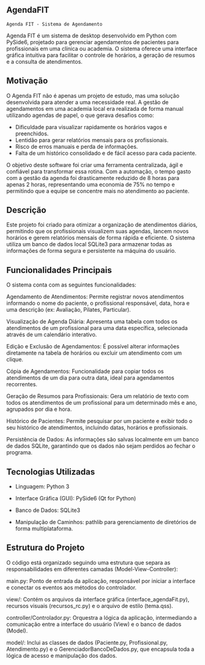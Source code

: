 ## AgendaFIT

    Agenda FIT - Sistema de Agendamento
Agenda FIT é um sistema de desktop desenvolvido em Python com PySide6, projetado para gerenciar agendamentos de pacientes para profissionais em uma clínica ou academia. O sistema oferece uma interface gráfica intuitiva para facilitar o controle de horários, a geração de resumos e a consulta de atendimentos.

## Motivação

O Agenda FIT não é apenas um projeto de estudo, mas uma solução desenvolvida para atender a uma necessidade real. A gestão de agendamentos em uma academia local era realizada de forma manual utilizando agendas de papel, o que gerava desafios como:

* Dificuldade para visualizar rapidamente os horários vagos e preenchidos.
* Lentidão para gerar relatórios mensais para os profissionais.
* Risco de erros manuais e perda de informações.
* Falta de um histórico consolidado e de fácil acesso para cada paciente.

O objetivo deste software foi criar uma ferramenta centralizada, ágil e confiável para transformar essa rotina. Com a automação, o tempo gasto com a gestão da agenda foi drasticamente reduzido de 8 horas para apenas 2 horas, representando uma economia de 75% no tempo e permitindo que a equipe se concentre mais no atendimento ao paciente.



## Descrição
Este projeto foi criado para otimizar a organização de atendimentos diários, permitindo que os profissionais visualizem suas agendas, lancem novos horários e gerem relatórios mensais de forma rápida e eficiente. O sistema utiliza um banco de dados local SQLite3 para armazenar todas as informações de forma segura e persistente na máquina do usuário.

## Funcionalidades Principais
O sistema conta com as seguintes funcionalidades:

Agendamento de Atendimentos: Permite registrar novos atendimentos informando o nome do paciente, o profissional responsável, data, hora e uma descrição (ex: Avaliação, Pilates, Particular).

Visualização de Agenda Diária: Apresenta uma tabela com todos os atendimentos de um profissional para uma data específica, selecionada através de um calendário interativo.

Edição e Exclusão de Agendamentos: É possível alterar informações diretamente na tabela de horários ou excluir um atendimento com um clique.

Cópia de Agendamentos: Funcionalidade para copiar todos os atendimentos de um dia para outra data, ideal para agendamentos recorrentes.

Geração de Resumos para Profissionais: Gera um relatório de texto com todos os atendimentos de um profissional para um determinado mês e ano, agrupados por dia e hora.

Histórico de Pacientes: Permite pesquisar por um paciente e exibir todo o seu histórico de atendimentos, incluindo datas, horários e profissionais.

Persistência de Dados: As informações são salvas localmente em um banco de dados SQLite, garantindo que os dados não sejam perdidos ao fechar o programa.

## Tecnologias Utilizadas
- Linguagem: Python 3

- Interface Gráfica (GUI): PySide6 (Qt for Python)

- Banco de Dados: SQLite3

- Manipulação de Caminhos: pathlib para gerenciamento de diretórios de forma multiplataforma.

## Estrutura do Projeto
O código está organizado seguindo uma estrutura que separa as responsabilidades em diferentes camadas (Model-View-Controller):

main.py: Ponto de entrada da aplicação, responsável por iniciar a interface e conectar os eventos aos métodos do controlador.

view/: Contém os arquivos da interface gráfica (interface_agendaFit.py), recursos visuais (recursos_rc.py) e o arquivo de estilo (tema.qss).

controller/Controlador.py: Orquestra a lógica da aplicação, intermediando a comunicação entre a interface do usuário (View) e o banco de dados (Model).

model/: Inclui as classes de dados (Paciente.py, Profissional.py, Atendimento.py) e o GerenciadorBancoDeDados.py, que encapsula toda a lógica de acesso e manipulação dos dados.

